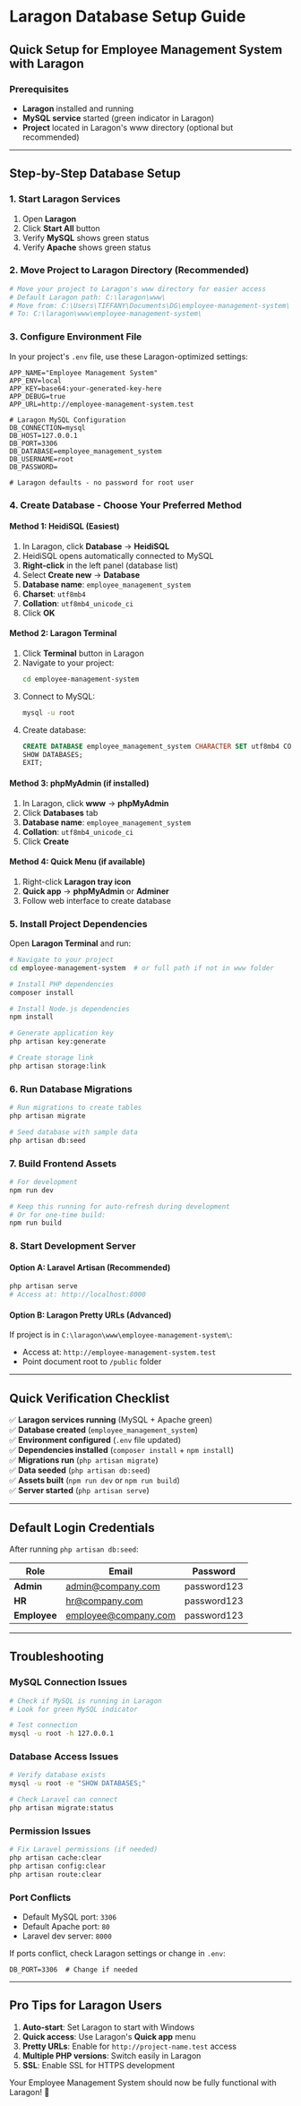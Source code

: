 # Laragon Database Setup Guide

## Quick Setup for Employee Management System with Laragon

### Prerequisites
- **Laragon** installed and running
- **MySQL service** started (green indicator in Laragon)
- **Project** located in Laragon's www directory (optional but recommended)

---

## Step-by-Step Database Setup

### 1. **Start Laragon Services**
1. Open **Laragon**
2. Click **Start All** button
3. Verify **MySQL** shows green status
4. Verify **Apache** shows green status

### 2. **Move Project to Laragon Directory (Recommended)**
```bash
# Move your project to Laragon's www directory for easier access
# Default Laragon path: C:\laragon\www\
# Move from: C:\Users\TIFFANY\Documents\DG\employee-management-system\
# To: C:\laragon\www\employee-management-system\
```

### 3. **Configure Environment File**
In your project's `.env` file, use these Laragon-optimized settings:

```env
APP_NAME="Employee Management System"
APP_ENV=local
APP_KEY=base64:your-generated-key-here
APP_DEBUG=true
APP_URL=http://employee-management-system.test

# Laragon MySQL Configuration
DB_CONNECTION=mysql
DB_HOST=127.0.0.1
DB_PORT=3306
DB_DATABASE=employee_management_system
DB_USERNAME=root
DB_PASSWORD=

# Laragon defaults - no password for root user
```

### 4. **Create Database - Choose Your Preferred Method**

#### **Method 1: HeidiSQL (Easiest)**
1. In Laragon, click **Database** → **HeidiSQL**
2. HeidiSQL opens automatically connected to MySQL
3. **Right-click** in the left panel (database list)
4. Select **Create new** → **Database**
5. **Database name**: `employee_management_system`
6. **Charset**: `utf8mb4`
7. **Collation**: `utf8mb4_unicode_ci`
8. Click **OK**

#### **Method 2: Laragon Terminal**
1. Click **Terminal** button in Laragon
2. Navigate to your project:
   ```bash
   cd employee-management-system
   ```
3. Connect to MySQL:
   ```bash
   mysql -u root
   ```
4. Create database:
   ```sql
   CREATE DATABASE employee_management_system CHARACTER SET utf8mb4 COLLATE utf8mb4_unicode_ci;
   SHOW DATABASES;
   EXIT;
   ```

#### **Method 3: phpMyAdmin (if installed)**
1. In Laragon, click **www** → **phpMyAdmin**
2. Click **Databases** tab
3. **Database name**: `employee_management_system`
4. **Collation**: `utf8mb4_unicode_ci`
5. Click **Create**

#### **Method 4: Quick Menu (if available)**
1. Right-click **Laragon tray icon**
2. **Quick app** → **phpMyAdmin** or **Adminer**
3. Follow web interface to create database

### 5. **Install Project Dependencies**
Open **Laragon Terminal** and run:

```bash
# Navigate to your project
cd employee-management-system  # or full path if not in www folder

# Install PHP dependencies
composer install

# Install Node.js dependencies
npm install

# Generate application key
php artisan key:generate

# Create storage link
php artisan storage:link
```

### 6. **Run Database Migrations**
```bash
# Run migrations to create tables
php artisan migrate

# Seed database with sample data
php artisan db:seed
```

### 7. **Build Frontend Assets**
```bash
# For development
npm run dev

# Keep this running for auto-refresh during development
# Or for one-time build:
npm run build
```

### 8. **Start Development Server**

#### **Option A: Laravel Artisan (Recommended)**
```bash
php artisan serve
# Access at: http://localhost:8000
```

#### **Option B: Laragon Pretty URLs (Advanced)**
If project is in `C:\laragon\www\employee-management-system\`:
- Access at: `http://employee-management-system.test`
- Point document root to `/public` folder

---

## Quick Verification Checklist

✅ **Laragon services running** (MySQL + Apache green)  
✅ **Database created** (`employee_management_system`)  
✅ **Environment configured** (`.env` file updated)  
✅ **Dependencies installed** (`composer install` + `npm install`)  
✅ **Migrations run** (`php artisan migrate`)  
✅ **Data seeded** (`php artisan db:seed`)  
✅ **Assets built** (`npm run dev` or `npm run build`)  
✅ **Server started** (`php artisan serve`)  

---

## Default Login Credentials

After running `php artisan db:seed`:

| Role | Email | Password |
|------|-------|----------|
| **Admin** | admin@company.com | password123 |
| **HR** | hr@company.com | password123 |
| **Employee** | employee@company.com | password123 |

---

## Troubleshooting

### **MySQL Connection Issues**
```bash
# Check if MySQL is running in Laragon
# Look for green MySQL indicator

# Test connection
mysql -u root -h 127.0.0.1
```

### **Database Access Issues**
```bash
# Verify database exists
mysql -u root -e "SHOW DATABASES;"

# Check Laravel can connect
php artisan migrate:status
```

### **Permission Issues**
```bash
# Fix Laravel permissions (if needed)
php artisan cache:clear
php artisan config:clear
php artisan route:clear
```

### **Port Conflicts**
- Default MySQL port: `3306`
- Default Apache port: `80`
- Laravel dev server: `8000`

If ports conflict, check Laragon settings or change in `.env`:
```env
DB_PORT=3306  # Change if needed
```

---

## Pro Tips for Laragon Users

1. **Auto-start**: Set Laragon to start with Windows
2. **Quick access**: Use Laragon's **Quick app** menu
3. **Pretty URLs**: Enable for `http://project-name.test` access
4. **Multiple PHP versions**: Switch easily in Laragon
5. **SSL**: Enable SSL for HTTPS development

Your Employee Management System should now be fully functional with Laragon! 🚀